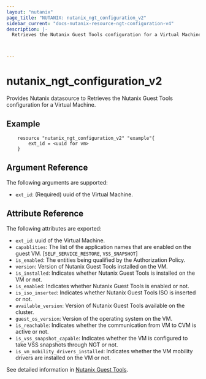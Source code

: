 ```yaml
---
layout: "nutanix"
page_title: "NUTANIX: nutanix_ngt_configuration_v2"
sidebar_current: "docs-nutanix-resource-ngt-configuration-v4"
description: |-
  Retrieves the Nutanix Guest Tools configuration for a Virtual Machine.



---
```


# nutanix_ngt_configuration_v2

Provides Nutanix datasource to Retrieves the Nutanix Guest Tools configuration for a Virtual Machine.


## Example

```hcl
    resource "nutanix_ngt_configuration_v2" "example"{
        ext_id = <uuid for vm>       
    }
```

## Argument Reference

The following arguments are supported:

* `ext_id`: (Required) uuid of the Virtual Machine.


## Attribute Reference

The following attributes are exported:
* `ext_id`: uuid of the Virtual Machine.
* `capablities`: The list of the application names that are enabled on the guest VM. [`SELF_SERVICE_RESTORE`, `VSS_SNAPSHOT`]
* `is_enabled`: The entities being qualified by the Authorization Policy.
* `version`: Version of Nutanix Guest Tools installed on the VM.
* `is_installed`: Indicates whether Nutanix Guest Tools is installed on the VM or not.
* `is_enabled`: Indicates whether Nutanix Guest Tools is enabled or not.
* `is_iso_inserted`: Indicates whether Nutanix Guest Tools ISO is inserted or not.
* `available_version`: Version of Nutanix Guest Tools available on the cluster.
* `guest_os_version`: Version of the operating system on the VM.
* `is_reachable`: Indicates whether the communication from VM to CVM is active or not.
* `is_vss_snapshot_capable`: Indicates whether the VM is configured to take VSS snapshots through NGT or not.
* `is_vm_mobility_drivers_installed`: Indicates whether the VM mobility drivers are installed on the VM or not.





See detailed information in [Nutanix Guest Tools](https://developers.nutanix.com/api-reference?namespace=vmm&version=v4.0.b1).